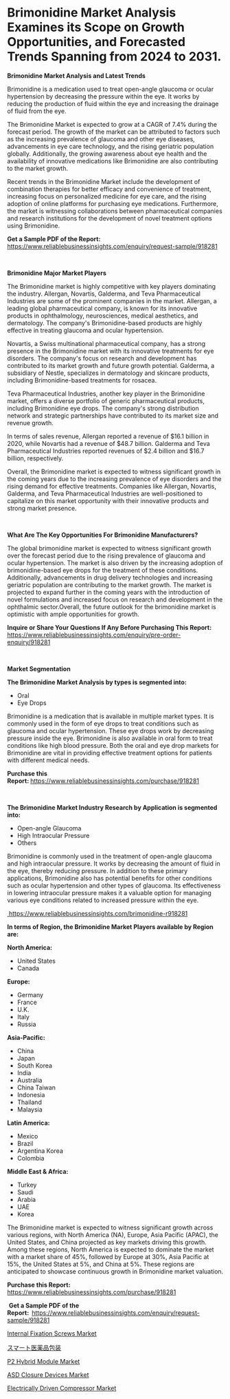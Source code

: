 <p><h1>Brimonidine Market Analysis Examines its Scope on Growth Opportunities, and Forecasted Trends Spanning from 2024 to 2031.</h1></p><p><strong>Brimonidine Market Analysis and Latest Trends</strong></p>
<p><p>Brimonidine is a medication used to treat open-angle glaucoma or ocular hypertension by decreasing the pressure within the eye. It works by reducing the production of fluid within the eye and increasing the drainage of fluid from the eye.</p><p>The Brimonidine Market is expected to grow at a CAGR of 7.4% during the forecast period. The growth of the market can be attributed to factors such as the increasing prevalence of glaucoma and other eye diseases, advancements in eye care technology, and the rising geriatric population globally. Additionally, the growing awareness about eye health and the availability of innovative medications like Brimonidine are also contributing to the market growth.</p><p>Recent trends in the Brimonidine Market include the development of combination therapies for better efficacy and convenience of treatment, increasing focus on personalized medicine for eye care, and the rising adoption of online platforms for purchasing eye medications. Furthermore, the market is witnessing collaborations between pharmaceutical companies and research institutions for the development of novel treatment options using Brimonidine.</p></p>
<p><strong>Get a Sample PDF of the Report:&nbsp;</strong> <a href="https://www.reliablebusinessinsights.com/enquiry/request-sample/918281">https://www.reliablebusinessinsights.com/enquiry/request-sample/918281</a></p>
<p>&nbsp;</p>
<p><strong>Brimonidine Major Market Players</strong></p>
<p><p>The Brimonidine market is highly competitive with key players dominating the industry. Allergan, Novartis, Galderma, and Teva Pharmaceutical Industries are some of the prominent companies in the market. Allergan, a leading global pharmaceutical company, is known for its innovative products in ophthalmology, neurosciences, medical aesthetics, and dermatology. The company's Brimonidine-based products are highly effective in treating glaucoma and ocular hypertension.</p><p>Novartis, a Swiss multinational pharmaceutical company, has a strong presence in the Brimonidine market with its innovative treatments for eye disorders. The company's focus on research and development has contributed to its market growth and future growth potential. Galderma, a subsidiary of Nestle, specializes in dermatology and skincare products, including Brimonidine-based treatments for rosacea.</p><p>Teva Pharmaceutical Industries, another key player in the Brimonidine market, offers a diverse portfolio of generic pharmaceutical products, including Brimonidine eye drops. The company's strong distribution network and strategic partnerships have contributed to its market size and revenue growth.</p><p>In terms of sales revenue, Allergan reported a revenue of $16.1 billion in 2020, while Novartis had a revenue of $48.7 billion. Galderma and Teva Pharmaceutical Industries reported revenues of $2.4 billion and $16.7 billion, respectively.</p><p>Overall, the Brimonidine market is expected to witness significant growth in the coming years due to the increasing prevalence of eye disorders and the rising demand for effective treatments. Companies like Allergan, Novartis, Galderma, and Teva Pharmaceutical Industries are well-positioned to capitalize on this market opportunity with their innovative products and strong market presence.</p></p>
<p>&nbsp;</p>
<p><strong>What Are The Key Opportunities For Brimonidine Manufacturers?</strong></p>
<p><p>The global brimonidine market is expected to witness significant growth over the forecast period due to the rising prevalence of glaucoma and ocular hypertension. The market is also driven by the increasing adoption of brimonidine-based eye drops for the treatment of these conditions. Additionally, advancements in drug delivery technologies and increasing geriatric population are contributing to the market growth. The market is projected to expand further in the coming years with the introduction of novel formulations and increased focus on research and development in the ophthalmic sector.Overall, the future outlook for the brimonidine market is optimistic with ample opportunities for growth.</p></p>
<p><strong>Inquire or Share Your Questions If Any Before Purchasing This Report:</strong> <a href="https://www.reliablebusinessinsights.com/enquiry/pre-order-enquiry/918281">https://www.reliablebusinessinsights.com/enquiry/pre-order-enquiry/918281</a></p>
<p>&nbsp;</p>
<p><strong>Market Segmentation</strong></p>
<p><strong>The Brimonidine Market Analysis by types is segmented into:</strong></p>
<p><ul><li>Oral</li><li>Eye Drops</li></ul></p>
<p><p>Brimonidine is a medication that is available in multiple market types. It is commonly used in the form of eye drops to treat conditions such as glaucoma and ocular hypertension. These eye drops work by decreasing pressure inside the eye. Brimonidine is also available in oral form to treat conditions like high blood pressure. Both the oral and eye drop markets for Brimonidine are vital in providing effective treatment options for patients with different medical needs.</p></p>
<p><strong>Purchase this Report:&nbsp;</strong><a href="https://www.reliablebusinessinsights.com/purchase/918281">https://www.reliablebusinessinsights.com/purchase/918281</a></p>
<p>&nbsp;</p>
<p><strong>The Brimonidine Market Industry Research by Application is segmented into:</strong></p>
<p><ul><li>Open-angle Glaucoma</li><li>High Intraocular Pressure</li><li>Others</li></ul></p>
<p><p>Brimonidine is commonly used in the treatment of open-angle glaucoma and high intraocular pressure. It works by decreasing the amount of fluid in the eye, thereby reducing pressure. In addition to these primary applications, Brimonidine also has potential benefits for other conditions such as ocular hypertension and other types of glaucoma. Its effectiveness in lowering intraocular pressure makes it a valuable option for managing various eye conditions related to increased pressure within the eye.</p></p>
<p><a href="https://www.reliablebusinessinsights.com/brimonidine-r918281">&nbsp;https://www.reliablebusinessinsights.com/brimonidine-r918281</a></p>
<p><strong>In terms of Region, the Brimonidine Market Players available by Region are:</strong></p>
<p>
    <p> <strong> North America: </strong>
        <ul>
            <li>United States</li>
            <li>Canada</li>
        </ul>
        </p> 
    <p> <strong> Europe: </strong>
        <ul>
            <li>Germany</li>
            <li>France</li>
            <li>U.K.</li>
            <li>Italy</li>
            <li>Russia</li>
        </ul>
        </p> 
    <p> <strong> Asia-Pacific: </strong>
        <ul>
            <li>China</li>
            <li>Japan</li>
            <li>South Korea</li>
            <li>India</li>
            <li>Australia</li>
            <li>China Taiwan</li>
            <li>Indonesia</li>
            <li>Thailand</li>
            <li>Malaysia</li>
        </ul>
        </p> 
    <p> <strong> Latin America: </strong>
        <ul>
            <li>Mexico</li>
            <li>Brazil</li>
            <li>Argentina Korea</li>
            <li>Colombia</li>
        </ul>
        </p> 
    <p> <strong> Middle East & Africa: </strong>
        <ul>
            <li>Turkey</li>
            <li>Saudi</li>
            <li>Arabia</li>
            <li>UAE</li>
            <li>Korea</li>
        </ul>
    </p>
    </p>
<p><p>The Brimonidine market is expected to witness significant growth across various regions, with North America (NA), Europe, Asia Pacific (APAC), the United States, and China projected as key markets driving this growth. Among these regions, North America is expected to dominate the market with a market share of 45%, followed by Europe at 30%, Asia Pacific at 15%, the United States at 5%, and China at 5%. These regions are anticipated to showcase continuous growth in Brimonidine market valuation.</p></p>
<p><strong>Purchase this Report: </strong><a href="https://www.reliablebusinessinsights.com/purchase/918281">https://www.reliablebusinessinsights.com/purchase/918281</a></p>
<p>&nbsp;<strong>Get a Sample PDF of the Report:&nbsp;&nbsp;</strong><a href="https://www.reliablebusinessinsights.com/enquiry/request-sample/918281">https://www.reliablebusinessinsights.com/enquiry/request-sample/918281</a></p>
<p><strong></strong></p>
<p><p><a href="https://github.com/nafisalvee228/Market-Research-Report-List-1/blob/main/internal-fixation-screws-market.md">Internal Fixation Screws Market</a></p><p><a href="https://github.com/MacyOrn/Market-Research-Report-List-1/blob/main/1892439172459.md">スマート医薬品包装</a></p><p><a href="https://www.linkedin.com/pulse/p2-hybrid-module-market-report-product-type-on-axis-drive-modulep2-0wifc?trackingId=slclYKBSyFLiMh8mrR4KrQ%3D%3D">P2 Hybrid Module Market</a></p><p><a href="https://github.com/castoriffic/Market-Research-Report-List-5/blob/main/asd-closure-devices-market.md">ASD Closure Devices Market</a></p><p><a href="https://www.linkedin.com/pulse/electrically-driven-compressor-market-global-regional-analysis-woi4c?trackingId=RbjDMGBZxc9dpbpJii8f6w%3D%3D">Electrically Driven Compressor Market</a></p></p>